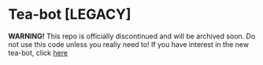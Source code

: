 # Tea-bot [LEGACY]

**WARNING!** This repo is officially discontinued and will be archived soon. Do not use this code unless you really need to! If you have interest in the new tea-bot, click [here](https://github.com/FajsiEx/tea-bot/)
